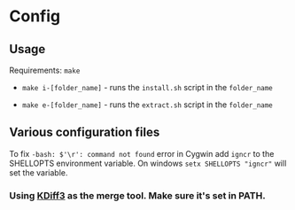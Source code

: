 # Config
## Usage
Requirements: `make`

- `make i-[folder_name]` - runs the `install.sh` script in the `folder_name`

- `make e-[folder_name]` - runs the `extract.sh` script in the `folder_name`
## Various configuration files
To fix `-bash: $'\r': command not found` error in Cygwin add `igncr` to the SHELLOPTS environment variable. On windows `setx SHELLOPTS "igncr"` will set the variable.

### Using [KDiff3](https://sourceforge.net/projects/kdiff3/files/) as the merge tool. Make sure it's set in PATH.
